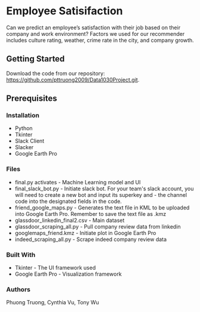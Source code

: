 # Employee Satisifaction

Can we predict an employee’s satisfaction with their job based on their company and work environment? Factors we used for our recommender includes culture rating, weather, crime rate in the city, and company growth.

## Getting Started

Download the code from our repository: https://github.com/pttruong2009/Data1030Project.git.

## Prerequisites

### Installation

- Python
- Tkinter
- Slack Client
- Slacker
- Google Earth Pro

### Files

- final.py activates - Machine Learning model and UI
- final_slack_bot.py - Initiate slack bot. For your team's slack account, you will need to create a new bot and input its superkey and - the channel code into the designated fields in the code.
- friend_google_maps.py - Generates the text file in KML to be uploaded into Google Earth Pro. Remember to save the text file as .kmz
- glassdoor_linkedin_final2.csv - Main dataset
- glassdoor_scraping_all.py - Pull company review data from linkedin
- googlemaps_friend.kmz - Initiate plot in Google Earth Pro
- indeed_scraping_all.py - Scrape indeed company review data

### Built With

- Tkinter - The UI framework used
- Google Earth Pro - Visualization framework

### Authors

Phuong Truong, Cynthia Vu, Tony Wu

